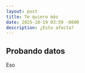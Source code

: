 ```yaml
---
layout: post
title: Te quiero más
date: 2025-10-19 03:59 -0600
description: ¿Esto afecta?
---
```


## Probando datos

Eso
